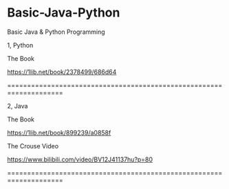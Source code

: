 # Basic-Java-Python
Basic Java &amp; Python Programming 

1, Python

The Book 

https://1lib.net/book/2378499/686d64

====================================================================

2, Java 

The Book 

https://1lib.net/book/899239/a0858f

The Crouse Video

https://www.bilibili.com/video/BV12J41137hu?p=80

====================================================================

